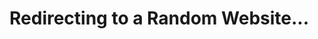 <!DOCTYPE html>
<html>
<head>
  <title>Random Website Redirect</title>
  <script>
    var websites = [
      "https://purposelynextbinary.com/phnq9eqzu?key=2316458babdb01d5b93f63870bc67caa",
      "https://purposelynextbinary.com/mjb2tza407?key=f494ad9ea795acf28c9263830e0af65a",
      "https://purposelynextbinary.com/vmm9vjmx7?key=12cbff46316feac38aca03b1387db2cd",
      "https://purposelynextbinary.com/c14kzh35?key=38b8080e866cf6053f80c1e5ebd60c84",
      "https://purposelynextbinary.com/dfx2txizp?key=a10d34dba0ccdfb9178feb8ae0498dee",
      "https://purposelynextbinary.com/m5qyygz5i?key=ae62148c96ea4fd8ec3486e9c78c999b",
      "https://purposelynextbinary.com/iahpsuiibb?key=18a3707c47f008bc051b396cb791938c",
      "https://purposelynextbinary.com/yb12b9qhpx?key=fd9500cc02b8dbf4a1c360de4515a80c",
      "https://purposelynextbinary.com/j842asq66?key=b46bce35cdda2ee647672afc249996d0",
      "https://purposelynextbinary.com/khhehwv5i?key=3bf4a6f6992f0be666d02a27a421e5c0",
      "https://purposelynextbinary.com/fh4g0q1d?key=606ee80944a7acbc7eea7acd86aecfd6"
    ];

    function getRandomWebsite() {
      var randomIndex = Math.floor(Math.random() * websites.length);
      window.location.href = websites[randomIndex];
    }
  </script>
</head>
<body onload="getRandomWebsite()">
  <h1>Redirecting to a Random Website...</h1>
</body>
</html>
